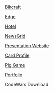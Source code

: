 [Bikcraft](https://alexandre-a11.github.io/projects/Bikcraft-Site/index.html)

[Edge](https://alexandre-a11.github.io/projects/Edge_Ledger/index.html)

[Hotel](https://alexandre-a11.github.io/projects/hotel_website/index.html)

[NewsGrid](https://alexandre-a11.github.io/projects/NewsGrid/index.html)

[Presentation Website](https://alexandre-a11.github.io/projects/Presentation_Website/index.html)

[Card Profile](https://alexandre-a11.github.io/projects/card-profile/index.html)

[Pig Game](https://alexandre-a11.github.io/projects/pig-game/index.html)

[Portfolio](https://alexandre-a11.github.io/learning-courses/100-Days-of-Code-(Python)/Day-44%20-%20Web%20Foundation%20-%20Intermediate%20CSS/index.html)

CodeWars Download
